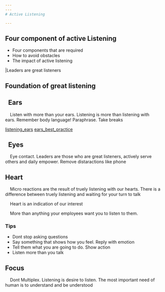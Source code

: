 ```yaml
---
---
# Active Listening

---
```


 


## Four component of active Listening
* Four components that are required
* How to avoid obstacles
* The impact of active listening

|Leaders are great listeners




## Foundation of great listening

##   Ears
    Listen with more than your ears. Listening is more than listening with ears. Remember body language! Paraphrase. Take breaks

[listening_ears](listen_ears.pdf)
[ears_best_practice](ears_best_practice.pdf)
##   Eyes

    Eye contact. Leaders are those who are great listeners, actively serve others and daily empower. Remove distaractions like phone

## Heart

    Micro reactions are the result of truely listening with our hearts. There is a difference between truely listening and waiting for your turn to talk

    Heart is an indication of our interest

    More than anything your employees want you to listen to them.

### Tips

* Dont stop asking questions
* Say something that shows how you feel. Reply with emotion
* Tell them what you are going to do. Show action
* Listen more than you talk


## Focus

    Dont Multiplex. Listening is desire to listen. The most important need of human is to understand and be understood


